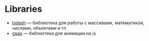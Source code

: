 # Libraries

* [lodash](https://lodash.com/docs/4.17.15#eq) — библиотека для работы с массивами, математикой, числами, объектами и тп
* [gsap](https://gsap.com) — библиотека для анимации на js
